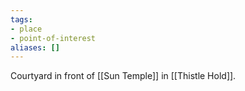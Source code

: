 ```yaml
---
tags:
- place
- point-of-interest
aliases: []
---
```


Courtyard in front of [[Sun Temple]] in [[Thistle Hold]].